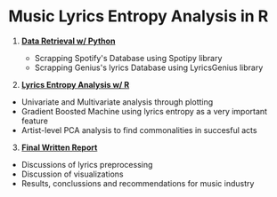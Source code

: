 # Music Lyrics Entropy Analysis in R

1. **[Data Retrieval w/ Python](https://github.com/carlosfg97/MusicLyricEntropy/blob/main/Python%20-%20SpotiPy%20and%20Genius%2017K%20Songs%20and%20Lyrics%20Retrieval.ipynb)**
    * Scrapping Spotify's Database using Spotipy library
    * Scrapping Genius's lyrics Database using LyricsGenius library


2. **[Lyrics Entropy Analysis w/ R](https://github.com/carlosfg97/MusicLyricEntropy/blob/main/RMD_LyricsDiversity.html)**
  * Univariate and Multivariate analysis through plotting
  * Gradient Boosted Machine using lyrics entropy as a very important feature
  * Artist-level PCA analysis to find commonalities in succesful acts

3. **[Final Written Report](https://mcgill-my.sharepoint.com/:b:/g/personal/carlos_fabbrigarcia_mail_mcgill_ca/EWUjxnNBL7hPh4E6KVxkHSwBDk_gop9DDhhM-5M2kuXBgg?e=dbFATD)**
  * Discussions of lyrics preprocessing 
  * Discussion of visualizations
  * Results, conclussions and recommendations for music industry
